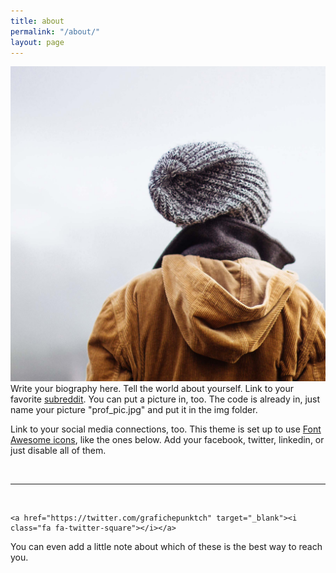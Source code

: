 ```yaml
---
title: about
permalink: "/about/"
layout: page
---
```


<img class="col one right" src="/img/prof_pic.jpg">

<br/>
Write your biography here. Tell the world about yourself. Link to your favorite <a href="http://reddit.com" target="blank">subreddit</a>. You can put a picture in, too. The code is already in, just name your picture "prof_pic.jpg" and put it in the img folder. 

Link to your social media connections, too. This theme is set up to use <a href="http://fortawesome.github.io/Font-Awesome/" target="blank">Font Awesome icons</a>, like the ones below. Add your facebook, twitter, linkedin, or just disable all of them. 


<br/>
<hr/>
<br/>
<span class="contacticon center">
	<a href="mailto:info@atelierscheidegger.ch"><i class="fa fa-envelope-square"></i></a>
	<a href="https://github.com/grafiche" target="_blank"><i class="fa fa-github-square"></i></a>
	<a href="https://www.linkedin.com/in/christof-scheidegger-5898b7bb/" target="_blank"><i class="fa fa-linkedin-square"></i></a>
	
	<a href="https://twitter.com/grafichepunktch" target="_blank"><i class="fa fa-twitter-square"></i></a>

<a href="https://www.facebook.com/atelierscheidegger/" target="_blank"><i class="fa fa-facebook-square"></i></a>

</span>
<div class="col three caption">
	You can even add a little note about which of these is the best way to reach you.
</div>

